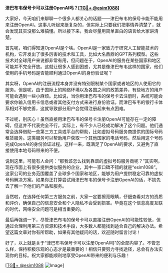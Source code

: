 **津巴布韦保号卡可以注册OpenAI吗？[[TG💪+ @esim1088](https://t.me/s/esim1088)]**

大家好，今天咱们来聊聊一个很多人都关心的话题——津巴布韦的保号卡能不能用来注册OpenAI。这事儿听起来挺复杂的，但实际上只要我们把事情弄清楚了，就会发现其实没那么难搞懂。所以接下来，我会尽量用简单直白的语言给大家讲清楚。

首先呢，咱们得知道OpenAI是个啥。OpenAI是一家致力于研究人工智能技术的机构，它开发出了很多厉害的技术和工具，比如大名鼎鼎的GPT系列模型。这些技术对全球用户来说都非常有用，但问题在于，OpenAI的服务在某些国家和地区可能并不完全开放。这就让很多人感到困惑，尤其是像津巴布韦这样的国家，他们使用的手机号码是否能顺利通过OpenAI的身份验证呢？

其实呀，OpenAI的注册流程本身并没有特别限制某个国家或者地区的人使用它的服务。但是呢，由于国际上的网络环境以及各国之间的政策差异，有些地方的用户可能会遇到一些小麻烦。比如说，当你用津巴布韦的保号卡去注册时，系统可能会要求你输入信用卡信息或者其他支付方式来进行身份验证。而津巴布韦的银行卡体系相对不够完善，这就导致部分用户会觉得注册起来有点困难。

不过呢，别灰心！虽然直接用津巴布韦的保号卡注册OpenAI可能存在一定的障碍，但这并不代表完全不行。实际上，有不少人已经成功解决了这个问题。他们通常会选择借助一些第三方工具或平台的帮助，比如虚拟号码服务商提供的国际号码租赁服务。这类服务可以帮助用户获取一个其他国家的电话号码，然后用这个号码完成OpenAI的身份验证过程。这样一来，既满足了OpenAI的要求，又避免了直接使用本地号码带来的不便。

说到这里，可能有人会问：“那我该怎么找到靠谱的虚拟号码服务商呢？”其实啊，现在市面上有很多提供类似服务的企业，其中一家口碑不错的就是“esim1088”。这家公司的业务范围覆盖了全球多个国家和地区，能够为用户提供稳定可靠的虚拟号码解决方案。如果你正打算尝试用津巴布韦的保号卡注册OpenAI的话，不妨先去了解一下他们的产品和服务。

当然啦，在选择任何第三方服务之前，大家一定要擦亮眼睛，仔细查看对方的资质和评价，确保自己的信息安全和个人隐私不会受到损害。毕竟在这个信息高度互联的时代，网络安全问题可是相当重要的。

最后再强调一下，尽管津巴布韦的保号卡可以直接注册OpenAI的可能性较低，但通过合理利用第三方资源和技术手段，大多数人都能找到适合自己的解决办法。希望这篇文章对你有所帮助，如果有其他疑问的话，欢迎随时留言讨论！

好了，以上就是关于“津巴布韦保号卡可以注册OpenAI吗”的全部内容了。不管怎么样，保持积极乐观的心态才是最重要的！相信只要努力寻找途径，总会有办法实现你的目标。祝大家都能顺利地享受OpenAI带来的便利与乐趣！

[[TG💪+ @esim1088](https://t.me/s/esim1088) ![Image](https://i.postimg.cc/4NQfJmqS/Snipaste-2025-05-13-00-14-12.png)]